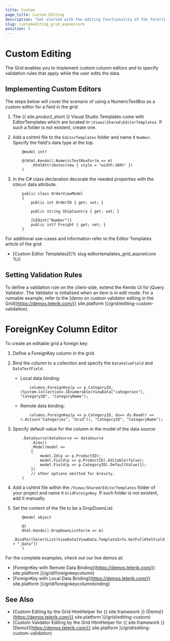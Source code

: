 ```yaml
---
title: Custom
page_title: Custom Editing
description: "Get started with the editing functionality of the Telerik UI Grid HtmlHelper for {{ site.framework }} allowing you to manipulate the way the data is presented."
slug: customediting_grid_aspnetcore
position: 5
---
```


# Custom Editing

The Grid enables you to implement custom column editors and to specify validation rules that apply while the user edits the data.

## Implementing Custom Editors

The steps below will cover the scenario of using a NumericTextBox as a custom editor for a field in the grid.

1. The {{ site.product_short }} Visual Studio Templates come with EditorTemplates which are located in `\Views\Shared\EditorTemplates`. If such a folder is not existent, create one. 

1. Add a cshtml file to the `EditorTemplates` folder and name it `Number`. Specify the field's data type at the top.

    ```
        @model int?
        
        @(Html.Kendo().NumericTextBoxFor(m => m)
            .HtmlAttributes(new { style = "width:100%" })
        )
    ```

1. In the C# class declaration decorate the needed properties with the `UIHint` data attribute.

    ```Model
        public class OrderViewModel
        {
            public int OrderID { get; set; }

            public string ShipCountry { get; set; }

            [UIHint("Number")]
            public int? Freight { get; set; }
        }
    ```

For additional use-cases and information refer to the Editor Templates article of the grid:

* [Custom Editor Templates]({% slug editortemplates_grid_aspnetcore %})

## Setting Validation Rules

To define a validation rule on the client-side, extend the Kendo UI for jQuery Validator. The Validator is initialized when an item is in edit mode. For a runnable example, refer to the [demo on custom validator editing in the Grid](https://demos.telerik.com/{{ site.platform }}/grid/editing-custom-validation).

# ForeignKey Column Editor

To create an editable grid a foreign key:

1. Define a ForeignKey column in the grid.

1. Bind the column to a collection and specify the `DataValueField` and `DataTextField`.

    * Local data binding:

        ```
            columns.ForeignKey(p => p.CategoryID, (System.Collections.IEnumerable)ViewData["categories"], "CategoryID", "CategoryName");
        ```

    * Remote data binding:

        ```
            columns.ForeignKey(p => p.CategoryID, ds=> ds.Read(r => r.Action("Categories", "Grid")), "CategoryID", "CategoryName");
        ```

1. Specify default value for the column in the model of the data source:

    ```
        .DataSource(dataSource => dataSource
            .Ajax()
            .Model(model =>
            {
                model.Id(p => p.ProductID);
                model.Field(p => p.ProductID).Editable(false);
                model.Field(p => p.CategoryID).DefaultValue(1);
            })
            // other options omitted for brevity.
        )
    ```

1. Add a cshtml file within the `/Views/Shared/EditorTemplates` folder of your project and name it `GridForeignKey`. If such folder is not existent, add it manually.

1. Set the content of the file to be a DropDownList:

    ```
        @model object
                
        @(
        Html.Kendo().DropDownListFor(m => m)        
                .BindTo((SelectList)ViewData[ViewData.TemplateInfo.GetFullHtmlFieldName("") + "_Data"])
        )
    ```

For the complete examples, check out our live demos at:

* [ForeignKey with Remote Data Binding](https://demos.telerik.com/{{ site.platform }}/grid/foreignkeycolumn)
* [ForeignKey with Local Data Binding](https://demos.telerik.com/{{ site.platform }}/grid/foreignkeycolumnbinding)

## See Also

* [Custom Editing by the Grid HtmlHelper for {{ site.framework }} (Demo)](https://demos.telerik.com/{{ site.platform }}/grid/editing-custom)
* [Custom Validator Editing by the Grid HtmlHelper for {{ site.framework }}  (Demo)](https://demos.telerik.com/{{ site.platform }}/grid/editing-custom-validation)
